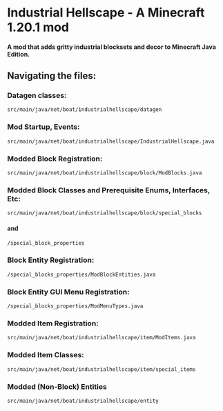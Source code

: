 # Industrial Hellscape - A Minecraft 1.20.1 mod
#### A mod that adds gritty industrial blocksets and decor to Minecraft Java Edition.
 
## Navigating the files:

### Datagen classes: 
    src/main/java/net/boat/industrialhellscape/datagen

### Mod Startup, Events:
    src/main/java/net/boat/industrialhellscape/IndustrialHellscape.java

### Modded Block Registration:
    src/main/java/net/boat/industrialhellscape/block/ModBlocks.java

### Modded Block Classes and Prerequisite Enums, Interfaces, Etc:
    src/main/java/net/boat/industrialhellscape/block/special_blocks 
#### and 
    /special_block_properties
### Block Entity Registration: 
    /special_blocks_properties/ModBlockEntities.java
### Block Entity GUI Menu Registration:
    /special_blocks_properties/ModMenuTypes.java

### Modded Item Registration:
    src/main/java/net/boat/industrialhellscape/item/ModItems.java

### Modded Item Classes:
    src/main/java/net/boat/industrialhellscape/item/special_items

### Modded (Non-Block) Entities
    src/main/java/net/boat/industrialhellscape/entity
